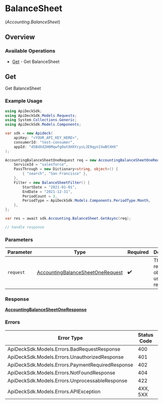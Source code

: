 # BalanceSheet
(*Accounting.BalanceSheet*)

## Overview

### Available Operations

* [Get](#get) - Get BalanceSheet

## Get

Get BalanceSheet

### Example Usage

```csharp
using ApiDeckSdk;
using ApiDeckSdk.Models.Requests;
using System.Collections.Generic;
using ApiDeckSdk.Models.Components;

var sdk = new Apideck(
    apiKey: "<YOUR_API_KEY_HERE>",
    consumerId: "test-consumer",
    appId: "dSBdXd2H6Mqwfg0atXHXYcysLJE9qyn1VwBtXHX"
);

AccountingBalanceSheetOneRequest req = new AccountingBalanceSheetOneRequest() {
    ServiceId = "salesforce",
    PassThrough = new Dictionary<string, object>() {
        { "search", "San Francisco" },
    },
    Filter = new BalanceSheetFilter() {
        StartDate = "2021-01-01",
        EndDate = "2021-12-31",
        PeriodCount = 3,
        PeriodType = ApiDeckSdk.Models.Components.PeriodType.Month,
    },
};

var res = await sdk.Accounting.BalanceSheet.GetAsync(req);

// handle response
```

### Parameters

| Parameter                                                                                     | Type                                                                                          | Required                                                                                      | Description                                                                                   |
| --------------------------------------------------------------------------------------------- | --------------------------------------------------------------------------------------------- | --------------------------------------------------------------------------------------------- | --------------------------------------------------------------------------------------------- |
| `request`                                                                                     | [AccountingBalanceSheetOneRequest](../../Models/Requests/AccountingBalanceSheetOneRequest.md) | :heavy_check_mark:                                                                            | The request object to use for the request.                                                    |

### Response

**[AccountingBalanceSheetOneResponse](../../Models/Requests/AccountingBalanceSheetOneResponse.md)**

### Errors

| Error Type                                       | Status Code                                      | Content Type                                     |
| ------------------------------------------------ | ------------------------------------------------ | ------------------------------------------------ |
| ApiDeckSdk.Models.Errors.BadRequestResponse      | 400                                              | application/json                                 |
| ApiDeckSdk.Models.Errors.UnauthorizedResponse    | 401                                              | application/json                                 |
| ApiDeckSdk.Models.Errors.PaymentRequiredResponse | 402                                              | application/json                                 |
| ApiDeckSdk.Models.Errors.NotFoundResponse        | 404                                              | application/json                                 |
| ApiDeckSdk.Models.Errors.UnprocessableResponse   | 422                                              | application/json                                 |
| ApiDeckSdk.Models.Errors.APIException            | 4XX, 5XX                                         | \*/\*                                            |